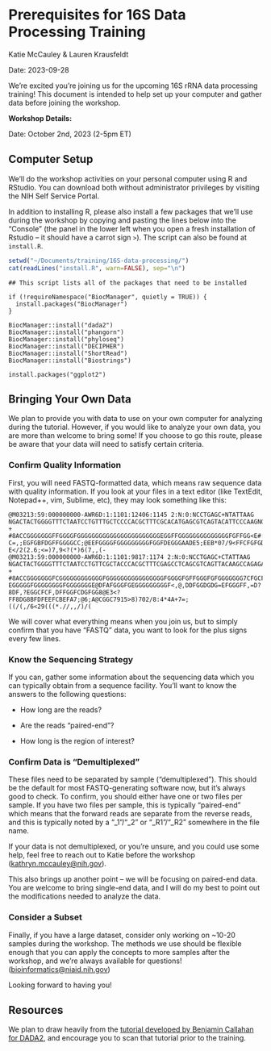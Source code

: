 Prerequisites for 16S Data Processing Training
================
Katie McCauley & Lauren Krausfeldt

Date: 2023-09-28

We’re excited you’re joining us for the upcoming 16S rRNA data
processing training! This document is intended to help set up your
computer and gather data before joining the workshop.

**Workshop Details:**

Date: October 2nd, 2023 (2-5pm ET)

## Computer Setup

We’ll do the workshop activities on your personal computer using R and
RStudio. You can download both without administrator privileges by
visiting the NIH Self Service Portal.

In addition to installing R, please also install a few packages that
we’ll use during the workshop by copying and pasting the lines below
into the “Console” (the panel in the lower left when you open a fresh
installation of Rstudio – it should have a carrot sign `>`). The script
can also be found at `install.R`.

``` r
setwd("~/Documents/training/16S-data-processing/")
cat(readLines("install.R", warn=FALSE), sep="\n")
```

    ## This script lists all of the packages that need to be installed

    if (!requireNamespace("BiocManager", quietly = TRUE)) {
      install.packages("BiocManager")
    }

    BiocManager::install("dada2")
    BiocManager::install("phangorn")
    BiocManager::install("phyloseq")
    BiocManager::install("DECIPHER")
    BiocManager::install("ShortRead")
    BiocManager::install("Biostrings")

    install.packages("ggplot2")

## Bringing Your Own Data

We plan to provide you with data to use on your own computer for
analyzing during the tutorial. However, if you would like to analyze
your own data, you are more than welcome to bring some! If you choose to
go this route, please be aware that your data will need to satisfy
certain criteria.

### Confirm Quality Information

First, you will need FASTQ-formatted data, which means raw sequence data
with quality information. If you look at your files in a text editor
(like TextEdit, Notepad++, vim, Sublime, etc), they may look something
like this:

    @M03213:59:000000000-AWR6D:1:1101:12406:1145 2:N:0:NCCTGAGC+NTATTAAG
    NGACTACTGGGGTTTCTAATCCTGTTTGCTCCCCACGCTTTCGCACATGAGCGTCAGTACATTCCCAAGNGGCTGCCTTCGCCTTCGGTATTCCTCCACATCTCTACGCNTTTCACCGCTACACGTGGAATTCTACCCCTCCCTAAAGTACTCTAGATTCCCAGTCTGAAATGCAATTCCCAGGTTAAGCCCGGGGCTTTCACACCTCACTTAAAAATCCGCCTGCGTGCCCTTTACGCCCAGTTATTCCGATTAACGCT
    +
    #8ACCGGGGGGGFFGGGGFGGGGGGGGGGGGGGGGGGGGGGGEGGFFGGGGGGGGGGGGGGFGFFGG<E#:BFFGGGFGGGGGCGGFEFGFFGGGGG<CFFCFGGGGGG#99@FFGGEGBGGFGGF8CFFFEFGGG<=9DC>DDGGD?C=,;EGFGBFDGFFGGGGCC;@EEFGGGGFGGGGGGGGGFGGFDEGGGAADE5;EEB*07/9<FFCFGFGD@=@EDFF>7>9;C?E</2(2.6;<=)7,9<?(*)6(7,,(-
    @M03213:59:000000000-AWR6D:1:1101:9817:1174 2:N:0:NCCTGAGC+CTATTAAG
    NGACTACTGGGGTTTCTAATCCTGTTCGCTACCCACGCTTTCGAGCCTCAGCGTCAGTTACAAGCCAGAGAGCCGCTTTCGCCACAGGTGTTCCTCCATATATCTACGCATTTCACCGCTACACATGGAATTCCACTCTCCCCTCTTGCACTCAAGTTAAACAGTTTCCAAAGCAAACTATGGTTGAGCCACAGCCTTTGACTTCAGACTTATCTAACCGCCTGCGCTCGCTTTCCGCCCACTAAATCCGTATAACTCTCG
    +
    #8ACCGGGGGGGFCGGGGGGGGGGGGFGGGGGGGGGGGGGGGGFGGGGFGFFGGGFGFGGGGGGG7CFGCFFGGGGBEGGGGGGGG?EGGGGGFGGGGGGGGFGGGGGGGE@DFAFGGGFGEGGGGGGGGGF<,@,DDFGGDGDG=EFGGGFF,=D?8DF,?EGGCFCF,DFFGGFCDGFGG8@E3<?FF8DG8BFDFEEFCBEFA7;@6;A@CGGC7915>8)702/8:4*4A+7=;((/(,/6<29(((*.//,,/)/(

We will cover what everything means when you join us, but to simply
confirm that you have “FASTQ” data, you want to look for the plus signs
every few lines.

### Know the Sequencing Strategy

If you can, gather some information about the sequencing data which you
can typically obtain from a sequence facility. You’ll want to know the
answers to the following questions:

- How long are the reads?

- Are the reads “paired-end”?

- How long is the region of interest?

### Confirm Data is “Demultiplexed”

These files need to be separated by sample (“demultiplexed”). This
should be the default for most FASTQ-generating software now, but it’s
always good to check. To confirm, you should either have one or two
files per sample. If you have two files per sample, this is typically
“paired-end” which means that the forward reads are separate from the
reverse reads, and this is typically noted by a “\_1”/“\_2” or
“\_R1”/“\_R2” somewhere in the file name.

If your data is not demultiplexed, or you’re unsure, and you could use
some help, feel free to reach out to Katie before the workshop
(<kathryn.mccauley@nih.gov>).

This also brings up another point – we will be focusing on paired-end
data. You are welcome to bring single-end data, and I will do my best to
point out the modifications needed to analyze the data.

### Consider a Subset

Finally, if you have a large dataset, consider only working on \~10-20
samples during the workshop. The methods we use should be flexible
enough that you can apply the concepts to more samples after the
workshop, and we’re always available for questions!
(<bioinformatics@niaid.nih.gov>)

Looking forward to having you!

## Resources

We plan to draw heavily from the [tutorial developed by Benjamin
Callahan for DADA2](https://benjjneb.github.io/dada2/tutorial.html), and
encourage you to scan that tutorial prior to the training.
